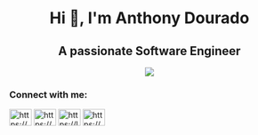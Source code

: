 <h1 align="center">Hi 👋, I'm Anthony Dourado</h1>
<h2 align="center">A passionate Software Engineer</h2>

<p align="center">
  <a href="https://skillicons.dev">
    <img src="https://skillicons.dev/icons?i=html,css,js,react,nodejs,express,mongodb,mysql,git,kubernetes,docker,figma,tailwind,materialui" />
  </a>
</p>

<h3 align="left">Connect with me:</h3>
<p align="left">
<a href="https://linkedin.com/in/https://www.linkedin.com/in/anthony-dourado/" target="blank"><img align="center" src="https://raw.githubusercontent.com/rahuldkjain/github-profile-readme-generator/master/src/images/icons/Social/linked-in-alt.svg" alt="https://www.linkedin.com/in/anthony-dourado/" height="30" width="40" /></a>
<a href="https://www.hackerrank.com/https://www.hackerrank.com/profile/anthonydourado11" target="blank"><img align="center" src="https://raw.githubusercontent.com/rahuldkjain/github-profile-readme-generator/master/src/images/icons/Social/hackerrank.svg" alt="https://www.hackerrank.com/profile/anthonydourado11" height="30" width="40" /></a>
<a href="https://www.leetcode.com/https://leetcode.com/u/anthonydourado111/" target="blank"><img align="center" src="https://raw.githubusercontent.com/rahuldkjain/github-profile-readme-generator/master/src/images/icons/Social/leet-code.svg" alt="https://leetcode.com/u/anthonydourado111/" height="30" width="40" /></a>
<a href="https://auth.geeksforgeeks.org/user/https://www.geeksforgeeks.org/user/anthonydorxyf/" target="blank"><img align="center" src="https://raw.githubusercontent.com/rahuldkjain/github-profile-readme-generator/master/src/images/icons/Social/geeks-for-geeks.svg" alt="https://www.geeksforgeeks.org/user/anthonydorxyf/" height="30" width="40" /></a>
</p>
